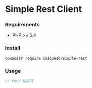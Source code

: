 # Simple Rest Client

### Requirements

- PHP >= 5.4

### Install

```
composer require isaquesb/simple-rest
```

### Usage
```php
// todo USAGE
```
